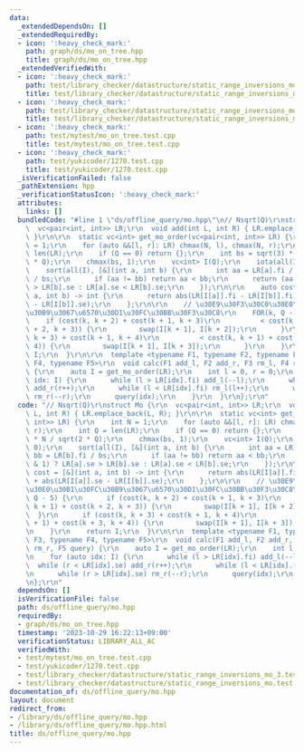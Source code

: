 ```yaml
---
data:
  _extendedDependsOn: []
  _extendedRequiredBy:
  - icon: ':heavy_check_mark:'
    path: graph/ds/mo_on_tree.hpp
    title: graph/ds/mo_on_tree.hpp
  _extendedVerifiedWith:
  - icon: ':heavy_check_mark:'
    path: test/library_checker/datastructure/static_range_inversions_mo.test.cpp
    title: test/library_checker/datastructure/static_range_inversions_mo.test.cpp
  - icon: ':heavy_check_mark:'
    path: test/library_checker/datastructure/static_range_inversions_mo_3.test.cpp
    title: test/library_checker/datastructure/static_range_inversions_mo_3.test.cpp
  - icon: ':heavy_check_mark:'
    path: test/mytest/mo_on_tree.test.cpp
    title: test/mytest/mo_on_tree.test.cpp
  - icon: ':heavy_check_mark:'
    path: test/yukicoder/1270.test.cpp
    title: test/yukicoder/1270.test.cpp
  _isVerificationFailed: false
  _pathExtension: hpp
  _verificationStatusIcon: ':heavy_check_mark:'
  attributes:
    links: []
  bundledCode: "#line 1 \"ds/offline_query/mo.hpp\"\n// Nsqrt(Q)\r\nstruct Mo {\r\n\
    \  vc<pair<int, int>> LR;\r\n  void add(int L, int R) { LR.emplace_back(L, R);\
    \ }\r\n\r\n  static vc<int> get_mo_order(vc<pair<int, int>> LR) {\r\n    int N\
    \ = 1;\r\n    for (auto &&[l, r]: LR) chmax(N, l), chmax(N, r);\r\n    int Q =\
    \ len(LR);\r\n    if (Q == 0) return {};\r\n    int bs = sqrt(3) * N / sqrt(2\
    \ * Q);\r\n    chmax(bs, 1);\r\n    vc<int> I(Q);\r\n    iota(all(I), 0);\r\n\
    \    sort(all(I), [&](int a, int b) {\r\n      int aa = LR[a].fi / bs, bb = LR[b].fi\
    \ / bs;\r\n      if (aa != bb) return aa < bb;\r\n      return (aa & 1) ? LR[a].se\
    \ > LR[b].se : LR[a].se < LR[b].se;\r\n    });\r\n\r\n    auto cost = [&](int\
    \ a, int b) -> int {\r\n      return abs(LR[I[a]].fi - LR[I[b]].fi) + abs(LR[I[a]].se\
    \ - LR[I[b]].se);\r\n    };\r\n\r\n    // \u30E9\u30F3\u30C0\u30E0\u30B1\u30FC\
    \u30B9\u3067\u6570\u30D1\u30FC\u30BB\u30F3\u30C8\r\n    FOR(k, Q - 5) {\r\n  \
    \    if (cost(k, k + 2) + cost(k + 1, k + 3)\r\n          < cost(k, k + 1) + cost(k\
    \ + 2, k + 3)) {\r\n        swap(I[k + 1], I[k + 2]);\r\n      }\r\n      if (cost(k,\
    \ k + 3) + cost(k + 1, k + 4)\r\n          < cost(k, k + 1) + cost(k + 3, k +\
    \ 4)) {\r\n        swap(I[k + 1], I[k + 3]);\r\n      }\r\n    }\r\n    return\
    \ I;\r\n  }\r\n\r\n  template <typename F1, typename F2, typename F3, typename\
    \ F4, typename F5>\r\n  void calc(F1 add_l, F2 add_r, F3 rm_l, F4 rm_r, F5 query)\
    \ {\r\n    auto I = get_mo_order(LR);\r\n    int l = 0, r = 0;\r\n    for (auto\
    \ idx: I) {\r\n      while (l > LR[idx].fi) add_l(--l);\r\n      while (r < LR[idx].se)\
    \ add_r(r++);\r\n      while (l < LR[idx].fi) rm_l(l++);\r\n      while (r > LR[idx].se)\
    \ rm_r(--r);\r\n      query(idx);\r\n    }\r\n  }\r\n};\r\n"
  code: "// Nsqrt(Q)\r\nstruct Mo {\r\n  vc<pair<int, int>> LR;\r\n  void add(int\
    \ L, int R) { LR.emplace_back(L, R); }\r\n\r\n  static vc<int> get_mo_order(vc<pair<int,\
    \ int>> LR) {\r\n    int N = 1;\r\n    for (auto &&[l, r]: LR) chmax(N, l), chmax(N,\
    \ r);\r\n    int Q = len(LR);\r\n    if (Q == 0) return {};\r\n    int bs = sqrt(3)\
    \ * N / sqrt(2 * Q);\r\n    chmax(bs, 1);\r\n    vc<int> I(Q);\r\n    iota(all(I),\
    \ 0);\r\n    sort(all(I), [&](int a, int b) {\r\n      int aa = LR[a].fi / bs,\
    \ bb = LR[b].fi / bs;\r\n      if (aa != bb) return aa < bb;\r\n      return (aa\
    \ & 1) ? LR[a].se > LR[b].se : LR[a].se < LR[b].se;\r\n    });\r\n\r\n    auto\
    \ cost = [&](int a, int b) -> int {\r\n      return abs(LR[I[a]].fi - LR[I[b]].fi)\
    \ + abs(LR[I[a]].se - LR[I[b]].se);\r\n    };\r\n\r\n    // \u30E9\u30F3\u30C0\
    \u30E0\u30B1\u30FC\u30B9\u3067\u6570\u30D1\u30FC\u30BB\u30F3\u30C8\r\n    FOR(k,\
    \ Q - 5) {\r\n      if (cost(k, k + 2) + cost(k + 1, k + 3)\r\n          < cost(k,\
    \ k + 1) + cost(k + 2, k + 3)) {\r\n        swap(I[k + 1], I[k + 2]);\r\n    \
    \  }\r\n      if (cost(k, k + 3) + cost(k + 1, k + 4)\r\n          < cost(k, k\
    \ + 1) + cost(k + 3, k + 4)) {\r\n        swap(I[k + 1], I[k + 3]);\r\n      }\r\
    \n    }\r\n    return I;\r\n  }\r\n\r\n  template <typename F1, typename F2, typename\
    \ F3, typename F4, typename F5>\r\n  void calc(F1 add_l, F2 add_r, F3 rm_l, F4\
    \ rm_r, F5 query) {\r\n    auto I = get_mo_order(LR);\r\n    int l = 0, r = 0;\r\
    \n    for (auto idx: I) {\r\n      while (l > LR[idx].fi) add_l(--l);\r\n    \
    \  while (r < LR[idx].se) add_r(r++);\r\n      while (l < LR[idx].fi) rm_l(l++);\r\
    \n      while (r > LR[idx].se) rm_r(--r);\r\n      query(idx);\r\n    }\r\n  }\r\
    \n};\r\n"
  dependsOn: []
  isVerificationFile: false
  path: ds/offline_query/mo.hpp
  requiredBy:
  - graph/ds/mo_on_tree.hpp
  timestamp: '2023-10-29 16:22:13+09:00'
  verificationStatus: LIBRARY_ALL_AC
  verifiedWith:
  - test/mytest/mo_on_tree.test.cpp
  - test/yukicoder/1270.test.cpp
  - test/library_checker/datastructure/static_range_inversions_mo_3.test.cpp
  - test/library_checker/datastructure/static_range_inversions_mo.test.cpp
documentation_of: ds/offline_query/mo.hpp
layout: document
redirect_from:
- /library/ds/offline_query/mo.hpp
- /library/ds/offline_query/mo.hpp.html
title: ds/offline_query/mo.hpp
---
```

